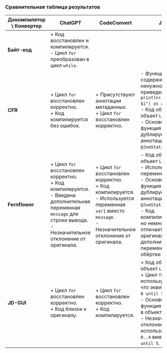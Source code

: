 ### Сравнительная таблица результатов

| **Декомпилятор \ Конвертер** | **ChatGPT**                                                                                                                                                                   | **CodeConvert**                                                                                                                                                 | **J2K**                                                                                                                                                                                                                                            |
|------------------------------|-------------------------------------------------------------------------------------------------------------------------------------------------------------------------------|-----------------------------------------------------------------------------------------------------------------------------------------------------------------|----------------------------------------------------------------------------------------------------------------------------------------------------------------------------------------------------------------------------------------------------|
| **Байт-код**                 | + Код восстановлен и компилируется.<br>- Цикл `for` преобразован в цикл `while`.                                                                                              |                                                                                                                                                                 |                                                                                                                                                                                                                                                    |
| **CFR**                      | + Цикл `for` восстановлен корректно.<br>+ Код компилируется без ошибок.                                                                                                       | + Присутствуют аннотации метаданных.<br>+ Цикл `for` восстановлен корректно.                                                                                    | - Функция `println` содержит ненужное приведение к `Any`: `println(("Итерация $i") as Any)`.<br>- Код обёрнут в объект `LoopJ2K`.<br>- Основная функция дублируется с аннотацией `@JvmStatic`.                                                     |
| **Fernflower**               | + Цикл `for` восстановлен корректно.<br>+ Код компилируется.<br>- Введена дополнительная переменная `message` для строки вывода.<br>- Незначительное отклонение от оригинала. | + Цикл `for` восстановлен корректно.<br>+ Код компилируется.<br>- Используется переменная `var1` вместо `message`.<br>- Незначительное отклонение от оригинала. | - Код обёрнут в объект `LoopJ2K`.<br>- Используется переменная `var1`.<br>- Основная функция дублируется с аннотацией `@JvmStatic`.<br>- Код компилируется, но немного отличается от оригинала из-за дополнительной переменной и обёртки в объект. |
| **JD-GUI**                   | + Цикл `for` восстановлен корректно.<br>+ Код близок к оригиналу.                                                                                                             | + Цикл `for` восстановлен корректно.<br>+ Код компилируется.                                                                                                    | + Код обёрнут в объект `LoopJ2K`.<br>+ Цикл `for` использует `0..4`, что эквивалентно `0 until 5`.<br>- Основная функция обёрнута в объект.<br>- Незначительное отклонение из-за использования `0..4` вместо `0 until 5`.                          |